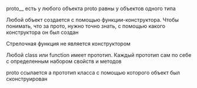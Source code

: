 proto__ есть у любого объекта
proto равны у объектов одного типа

Любой объект создается с помощью функции-конструктора. Чтобы понимать, что за прото, нужно точно знать, с помощью какого конструктора он был создан

Стрелочная функция не является конструктором

Любой class или function имеет прототип. Каждый прототип сам по себе с определенным набором свойств и методов

proto ссылается а прототип класса с помощью которого объект был сконструирован 